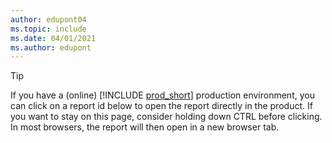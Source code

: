 ```yaml
---
author: edupont04
ms.topic: include
ms.date: 04/01/2021
ms.author: edupont
---
```


> [!TIP]
> If you have a (online) [!INCLUDE [prod_short](prod_short.md)] production environment, you can click on a report id below to open the report directly in the product. If you want to stay on this page, consider holding down CTRL before clicking. In most browsers, the report will then open in a new browser tab. 